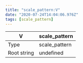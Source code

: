 ```yaml
---
title: "scale_pattern:V"
date: "2020-07-24T14:04:06.976Z"
tags: [scale_pattern]
---
```


|V|scale_pattern|
|---|---|
|Type|scale_pattern|
|Root string|undefined|

